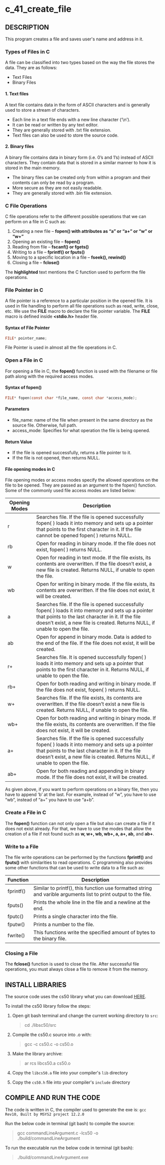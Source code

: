 # c_41_create_file

## DESCRIPTION

This program creates a file and saves user's name and address in it.

### Types of Files in C

A file can be classified into two types based on the way the file stores the data. They are as follows:

- Text Files
- Binary Files

#### 1. Text files

A text file contains data in the form of ASCII characters and is generally used to store a stream of characters.

- Each line in a text file ends with a new line character (‘\n’).
- It can be read or written by any text editor.
- They are generally stored with .txt file extension.
- Text files can also be used to store the source code.

#### 2. Binary files

A binary file contains data in binary form (i.e. 0’s and 1’s) instead of ASCII characters. They contain data that is stored in a similar manner to how it is stored in the main memory.

- The binary files can be created only from within a program and their contents can only be read by a program.
- More secure as they are not easily readable.
- They are generally stored with .bin file extension.

### C File Operations

C file operations refer to the different possible operations that we can perform on a file in C such as:

1. Creating a new file – **fopen() with attributes as “a” or “a+” or “w” or “w+”**
2. Opening an existing file – **fopen()**
3. Reading from file – **fscanf() or fgets()**
4. Writing to a file – **fprintf() or fputs()**
5. Moving to a specific location in a file – **fseek(), rewind()**
6. Closing a file – **fclose()**

The **highlighted** text mentions the C function used to perform the file operations.

### File Pointer in C

A file pointer is a reference to a particular position in the opened file. It is used in file handling to perform all file operations such as read, write, close, etc. We use the **FILE** macro to declare the file pointer variable. The **FILE** macro is defined inside **<stdio.h>** header file.

#### Syntax of File Pointer

```c
FILE* pointer_name;
```

File Pointer is used in almost all the file operations in C.

### Open a File in C

For opening a file in C, the **fopen()** function is used with the filename or file path along with the required access modes.

#### Syntax of fopen()

```c
FILE* fopen(const char *file_name, const char *access_mode);
```

#### Parameters

- file_name: name of the file when present in the same directory as the source file. Otherwise, full path.
- access_mode: Specifies for what operation the file is being opened.

#### Return Value

- If the file is opened successfully, returns a file pointer to it.
- If the file is not opened, then returns NULL.

#### File opening modes in C

File opening modes or access modes specify the allowed operations on the file to be opened. They are passed as an argument to the fopen() function. Some of the commonly used file access modes are listed below:

| Opening Modes | Description |
|---------------|-------------|
| r | Searches file. If the file is opened successfully fopen( ) loads it into memory and sets up a pointer that points to the first character in it. If the file cannot be opened fopen( ) returns NULL. |
| rb | Open for reading in binary mode. If the file does not exist, fopen( ) returns NULL. |
| w | Open for reading in text mode. If the file exists, its contents are overwritten. If the file doesn’t exist, a new file is created. Returns NULL, if unable to open the file. |
| wb | Open for writing in binary mode. If the file exists, its contents are overwritten. If the file does not exist, it will be created. |
| a | Searches file. If the file is opened successfully fopen( ) loads it into memory and sets up a pointer that points to the last character in it. If the file doesn’t exist, a new file is created. Returns NULL, if unable to open the file. |
| ab | Open for append in binary mode. Data is added to the end of the file. If the file does not exist, it will be created. |
| r+ | Searches file. It is opened successfully fopen( ) loads it into memory and sets up a pointer that points to the first character in it. Returns NULL, if unable to open the file. |
| rb+ | Open for both reading and writing in binary mode. If the file does not exist, fopen( ) returns NULL. |
| w+ | Searches file. If the file exists, its contents are overwritten. If the file doesn’t exist a new file is created. Returns NULL, if unable to open the file. |
| wb+ | Open for both reading and writing in binary mode. If the file exists, its contents are overwritten. If the file does not exist, it will be created. |
| a+ | Searches file. If the file is opened successfully fopen( ) loads it into memory and sets up a pointer that points to the last character in it. If the file doesn’t exist, a new file is created. Returns NULL, if unable to open the file. |
| ab+ | Open for both reading and appending in binary mode. If the file does not exist, it will be created. |

As given above, if you want to perform operations on a binary file, then you have to append ‘b’ at the last. For example, instead of “w”, you have to use “wb”, instead of “a+” you have to use “a+b”.

### Create a File in C

The **fopen()** function can not only open a file but also can create a file if it does not exist already. For that, we have to use the modes that allow the creation of a file if not found such as **w, w+, wb, wb+, a, a+, ab,** and **ab+**.

### Write to a File

The file write operations can be performed by the functions **fprintf()** and **fputs()** with similarities to read operations. C programming also provides some other functions that can be used to write data to a file such as:

| Function | Description |
|----------|-------------|
| fprintf() | Similar to printf(), this function use formatted string and varible arguments list to print output to the file. |
| fputs() | Prints the whole line in the file and a newline at the end. |
| fputc() | Prints a single character into the file. |
| fputw() | Prints a number to the file. |
| fwrite() | This functions write the specified amount of bytes to the binary file. |

### Closing a File

The **fclose()** function is used to close the file. After successful file operations, you must always close a file to remove it from the memory.

## INSTALL LIBRARIES

The source code uses the cs50 library what you can download [HERE](https://github.com/cs50/libcs50).

To install the cs50 library follow the steps:

1. Open git bash terminal and change the current working directory to `src`:  
   > cd ./libsc50/src

2. Compile the cs50.c source into .o with:
   > gcc -c cs50.c -o cs50.o

3. Make the library archive:  
   > ar rcs libcs50.a cs50.o

4. Copy the `libcs50.a` file into your compiler's `lib` directory

5. Copy the `cs50.h` file into your compiler's `include` directory

## COMPILE AND RUN THE CODE

The code is written in C, the compiler used to generate the exe is: `gcc Rev10, Built by MSYS2 project 12.2.0`

Run the below code in terminal (git bash) to compile the source:

> gcc commandLineArgument.c -lcs50 -o ./build/commandLineArgument

To run the executable run the below code in terminal (git bash):

> ./build/commandLineArgument.exe
